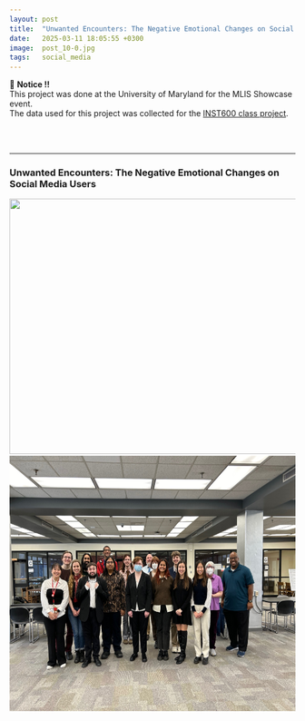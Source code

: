 ```yaml
---
layout: post
title:  "Unwanted Encounters: The Negative Emotional Changes on Social Media Users "
date:   2025-03-11 18:05:55 +0300
image:  post_10-0.jpg
tags:   social_media    
---
```



<p>📢 <strong>Notice !!</strong> <br>
This project was done at the University of Maryland for the MLIS Showcase event. <br>
The data used for this project was collected for the 
<a href="https://ddubny.github.io/2024/12/05/INST600/" target="_blank">INST600 class project</a>.
</p>
<br>
<br>


<justify>  

 </justify>

---
### Unwanted Encounters: The Negative Emotional Changes on Social Media Users

<center> <img src="/images/post_10/MLIS_poster_showcase.jpg" width="600" height="450"> </center>

<center> <img src="/images/post_10/post_10-1.jpg" width="600" height="450"> </center>
